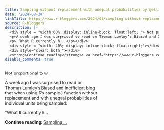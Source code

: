 ```yaml
---
title: Sampling without replacement with unequal probabilities by @ellis2013nz
date: '2024-08-30'
linkTitle: https://www.r-bloggers.com/2024/08/sampling-without-replacement-with-unequal-probabilities-by-ellis2013nz/
source: R-bloggers
description: |-
  <div style = "width:60%; display: inline-block; float:left; "> Not proportional to w</p>
  <p>A week ago I was surprised to read on Thomas Lumley’s Biased and Inefficient blog that when using R’s sample() function without replacement and with unequal probabilities of individual units being sampled:</p>
  <p> “What R currently h...</p></div>
  <div style = "width: 40%; display: inline-block; float:right;"></div>
  <div style="clear: both;"></div>
  <strong>Continue reading</strong>: <a href="https://www.r-bloggers.com/2024/08/sampling-without-replacement-with-unequal-probabilities-by-ellis2013nz/">Sampling ...
disable_comments: true
---
```

<div style = "width:60%; display: inline-block; float:left; "> Not proportional to w</p>
<p>A week ago I was surprised to read on Thomas Lumley’s Biased and Inefficient blog that when using R’s sample() function without replacement and with unequal probabilities of individual units being sampled:</p>
<p> “What R currently h...</p></div>
<div style = "width: 40%; display: inline-block; float:right;"></div>
<div style="clear: both;"></div>
<strong>Continue reading</strong>: <a href="https://www.r-bloggers.com/2024/08/sampling-without-replacement-with-unequal-probabilities-by-ellis2013nz/">Sampling ...